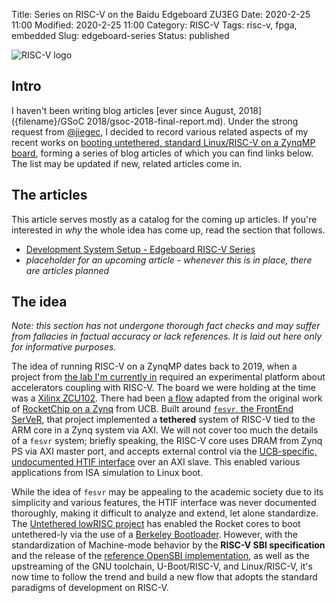 Title: Series on RISC-V on the Baidu Edgeboard ZU3EG
Date: 2020-2-25 11:00
Modified: 2020-2-25 11:00
Category: RISC-V
Tags: risc-v, fpga, embedded
Slug: edgeboard-series
Status: published

![RISC-V logo]({filename}/images/RISC-V-logo.svg)

## Intro

I haven't been writing blog articles [ever since August, 2018]({filename}/GSoC 2018/gsoc-2018-final-report.md).  Under the strong request from [@jiegec](https://t.me/jiegec), I decided to record various related aspects of my recent works on [booting untethered, standard Linux/RISC-V on a ZynqMP board](https://github.com/KireinaHoro/rocket-zynqmp), forming a series of blog articles of which you can find links below.  The list may be updated if new, related articles come in.

## The articles

This article serves mostly as a catalog for the coming up articles.  If you're interested in _why_ the whole idea has come up, read the section that follows.

- [Development System Setup - Edgeboard RISC-V Series]({filename}dev-system-setup.md)
- _placeholder for an upcoming article - whenever this is in place, there are articles planned_

## The idea

_Note: this section has not undergone thorough fact checks and may suffer from fallacies in factual accuracy or lack references.  It is laid out here only for informative purposes._

The idea of running RISC-V on a ZynqMP dates back to 2019, when a project from [the lab I'm currently in](https://ceca.pku.edu.cn/) required an experimental platform about accelerators coupling with RISC-V.  The board we were holding at the time was a [Xilinx ZCU102](https://www.xilinx.com/products/boards-and-kits/ek-u1-zcu102-g.html).  There had been [a flow](https://github.com/li3tuo4/rc-fpga-zcu) adapted from the original work of [RocketChip on a Zynq](https://github.com/ucb-bar/fpga-zynq) from UCB.  Built around [`fesvr`, the FrontEnd SerVeR](https://github.com/riscv/riscv-fesvr), that project implemented a __tethered__ system of RISC-V tied to the ARM core in a Zynq system via AXI.  We will not cover too much the details of a `fesvr` system; briefly speaking, the RISC-V core uses DRAM from Zynq PS via AXI master port, and accepts external control via the [UCB-specific, undocumented HTIF interface](https://github.com/ucb-bar/riscv-sodor/issues/13) over an AXI slave.  This enabled various applications from ISA simulation to Linux boot.

While the idea of `fesvr` may be appealing to the academic society due to its simplicity and various features, the HTIF interface was never documented thoroughly, making it difficult to analyze and extend, let alone standardize.  The [Untethered lowRISC project](https://riscv.org/wp-content/uploads/2016/01/Wed1115-untether_wsong83.pdf) has enabled the Rocket cores to boot untethered-ly via the use of a [Berkeley Bootloader](https://github.com/riscv/riscv-pk).  However, with the standardization of Machine-mode behavior by the __RISC-V SBI specification__ and the release of the [reference OpenSBI implementation](https://github.com/riscv/opensbi), as well as the upstreaming of the GNU toolchain, U-Boot/RISC-V, and Linux/RISC-V, it's now time to follow the trend and build a new flow that adopts the standard paradigms of development on RISC-V.